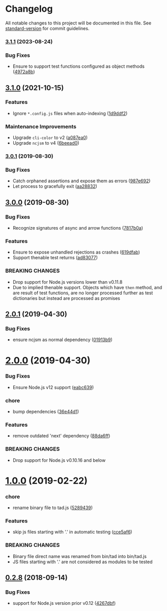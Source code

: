# Changelog

All notable changes to this project will be documented in this file. See [standard-version](https://github.com/conventional-changelog/standard-version) for commit guidelines.

### [3.1.1](https://github.com/medikoo/tad/compare/v3.1.0...v3.1.1) (2023-08-24)

### Bug Fixes

- Ensure to support test functions configured as object methods ([4972a8b](https://github.com/medikoo/tad/commit/4972a8bde8b5022be0888f847bebda3301ea23a5))

## [3.1.0](https://github.com/medikoo/tad/compare/v3.0.1...v3.1.0) (2021-10-15)

### Features

- Ignore `*.config.js` files when auto-indexing ([1d9ddf2](https://github.com/medikoo/tad/commit/1d9ddf288e8998dc75235647acf046d9e7ea7650))

### Maintenance Improvements

- Upgrade `cli-color` to v2 ([a087ea0](https://github.com/medikoo/tad/commit/a087ea0e89d47b912d99990e6b7e0b56891f7b0e))
- Upgrade `ncjsm` to v4 ([6beead0](https://github.com/medikoo/tad/commit/6beead03f33f5008d27d7f9a58a16dc92be4d563))

### [3.0.1](https://github.com/medikoo/tad/compare/v3.0.0...v3.0.1) (2019-08-30)

### Bug Fixes

- Catch orphaned assertions and expose them as errors ([987e692](https://github.com/medikoo/tad/commit/987e692))
- Let process to gracefully exit ([aa28832](https://github.com/medikoo/tad/commit/aa28832))

## [3.0.0](https://github.com/medikoo/tad/compare/v2.0.1...v3.0.0) (2019-08-30)

### Bug Fixes

- Recognize signatures of async and arrow functions ([7817b0a](https://github.com/medikoo/tad/commit/7817b0a))

### Features

- Ensure to expose unhandled rejections as crashes ([619dfab](https://github.com/medikoo/tad/commit/619dfab))
- Support thenable test returns ([ad83077](https://github.com/medikoo/tad/commit/ad83077))

### BREAKING CHANGES

- Drop support for Node.js versions lower than v0.11.8
- Due to implied thenable support. Objects which have `then`
  method, and are result of test functions, are no longer processed
  further as test dictionaries but instead are processed as promises

## [2.0.1](https://github.com/medikoo/tad/compare/v2.0.0...v2.0.1) (2019-04-30)

### Bug Fixes

- ensure ncjsm as normal dependency ([01913b9](https://github.com/medikoo/tad/commit/01913b9))

# [2.0.0](https://github.com/medikoo/tad/compare/v1.0.0...v2.0.0) (2019-04-30)

### Bug Fixes

- Ensure Node.js v12 support ([eabc639](https://github.com/medikoo/tad/commit/eabc639))

### chore

- bump dependencies ([36e44d1](https://github.com/medikoo/tad/commit/36e44d1))

### Features

- remove outdated 'next' dependency ([88da6ff](https://github.com/medikoo/tad/commit/88da6ff))

### BREAKING CHANGES

- Drop support for Node.js v0.10.16 and below

# [1.0.0](https://github.com/medikoo/tad/compare/v0.2.8...v1.0.0) (2019-02-22)

### chore

- rename binary file to tad.js ([5289439](https://github.com/medikoo/tad/commit/5289439))

### Features

- skip js files starting with '.' in automatic testing ([cce5af6](https://github.com/medikoo/tad/commit/cce5af6))

### BREAKING CHANGES

- Binary file direct name was renamed from bin/tad into bin/tad.js
- JS files starting with '.' are not considered as modules to be tested

<a name="0.2.8"></a>

## [0.2.8](https://github.com/medikoo/tad/compare/v0.2.7...v0.2.8) (2018-09-14)

### Bug Fixes

- support for Node.js version prior v0.12 ([4267dbf](https://github.com/medikoo/tad/commit/4267dbf))
